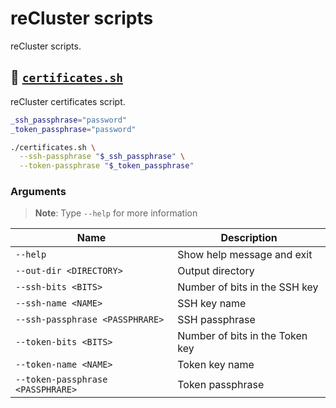 # reCluster scripts

reCluster scripts.

## :bookmark_tabs: [`certificates.sh`](./certificates.sh)

reCluster certificates script.

```sh
_ssh_passphrase="password"
_token_passphrase="password"

./certificates.sh \
  --ssh-passphrase "$_ssh_passphrase" \
  --token-passphrase "$_token_passphrase"
```

### Arguments

> **Note**: Type `--help` for more information

| **Name**                          | **Description**                 |
| --------------------------------- | ------------------------------- |
| `--help`                          | Show help message and exit      |
| `--out-dir <DIRECTORY>`           | Output directory                |
| `--ssh-bits <BITS>`               | Number of bits in the SSH key   |
| `--ssh-name <NAME>`               | SSH key name                    |
| `--ssh-passphrase <PASSPHRARE>`   | SSH passphrase                  |
| `--token-bits <BITS>`             | Number of bits in the Token key |
| `--token-name <NAME>`             | Token key name                  |
| `--token-passphrase <PASSPHRARE>` | Token passphrase                |
